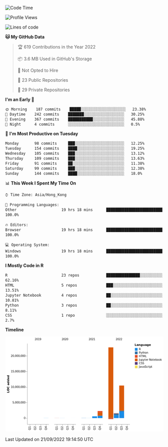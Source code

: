 

<!--**wt12318/wt12318** is a ✨ _special_ ✨ repository because its `README.md` (this file) appears on your GitHub profile.-->

<!--START_SECTION:waka-->
![Code Time](http://img.shields.io/badge/Code%20Time-557%20hrs%2054%20mins-blue)

![Profile Views](http://img.shields.io/badge/Profile%20Views-0-blue)

![Lines of code](https://img.shields.io/badge/From%20Hello%20World%20I%27ve%20Written-37%20Million%20lines%20of%20code-blue)

**🐱 My GitHub Data** 

> 🏆 619 Contributions in the Year 2022
 > 
> 📦 3.6 MB Used in GitHub's Storage 
 > 
> 🚫 Not Opted to Hire
 > 
> 📜 23 Public Repositories 
 > 
> 🔑 29 Private Repositories  
 > 
**I'm an Early 🐤** 

```text
🌞 Morning    187 commits    █████░░░░░░░░░░░░░░░░░░░░   23.38% 
🌆 Daytime    242 commits    ███████░░░░░░░░░░░░░░░░░░   30.25% 
🌃 Evening    367 commits    ███████████░░░░░░░░░░░░░░   45.88% 
🌙 Night      4 commits      ░░░░░░░░░░░░░░░░░░░░░░░░░   0.5%

```
📅 **I'm Most Productive on Tuesday** 

```text
Monday       98 commits     ███░░░░░░░░░░░░░░░░░░░░░░   12.25% 
Tuesday      154 commits    ████░░░░░░░░░░░░░░░░░░░░░   19.25% 
Wednesday    105 commits    ███░░░░░░░░░░░░░░░░░░░░░░   13.12% 
Thursday     109 commits    ███░░░░░░░░░░░░░░░░░░░░░░   13.63% 
Friday       91 commits     ██░░░░░░░░░░░░░░░░░░░░░░░   11.38% 
Saturday     99 commits     ███░░░░░░░░░░░░░░░░░░░░░░   12.38% 
Sunday       144 commits    ████░░░░░░░░░░░░░░░░░░░░░   18.0%

```


📊 **This Week I Spent My Time On** 

```text
⌚︎ Time Zone: Asia/Hong_Kong

💬 Programming Languages: 
Other                    19 hrs 18 mins      █████████████████████████   100.0%

🔥 Editors: 
Browser                  19 hrs 18 mins      █████████████████████████   100.0%

💻 Operating System: 
Windows                  19 hrs 18 mins      █████████████████████████   100.0%

```

**I Mostly Code in R** 

```text
R                        23 repos            ███████████████░░░░░░░░░░   62.16% 
HTML                     5 repos             ███░░░░░░░░░░░░░░░░░░░░░░   13.51% 
Jupyter Notebook         4 repos             ██░░░░░░░░░░░░░░░░░░░░░░░   10.81% 
Python                   3 repos             ██░░░░░░░░░░░░░░░░░░░░░░░   8.11% 
CSS                      1 repo              ░░░░░░░░░░░░░░░░░░░░░░░░░   2.7%

```


**Timeline**

![Chart not found](https://raw.githubusercontent.com/wt12318/wt12318/main/charts/bar_graph.png) 


 Last Updated on 21/09/2022 19:14:50 UTC
<!--END_SECTION:waka-->


